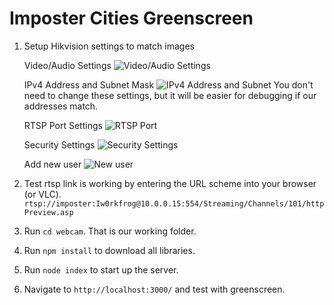 # Imposter Cities Greenscreen

1. Setup Hikvision settings to match images

    Video/Audio Settings
    ![Video/Audio Settings](https://imgur.com/lSvmbeR.png)

    IPv4 Address and Subnet Mask
    ![IPv4 Address and Subnet](https://imgur.com/LRDiRmh.png)
    You don't need to change these settings, but it will be easier for debugging if our addresses match.

    RTSP Port Settings
    ![RTSP Port](https://imgur.com/JSjEpEh.png)
    
    Security Settings
    ![Security Settings](https://imgur.com/eVGNSEx.png)
    
    Add new user
    ![New user](https://i.imgur.com/K1oGpYn.jpg)

2. Test rtsp link is working by entering the URL scheme into your browser (or VLC).
`rtsp://imposter:Iw0rkfrog@10.0.0.15:554/Streaming/Channels/101/httpPreview.asp`

3. Run `cd webcam`. That is our working folder. 

4. Run `npm install` to download all libraries.

5. Run `node index` to start up the server.

6. Navigate to `http://localhost:3000/` and test with greenscreen.







